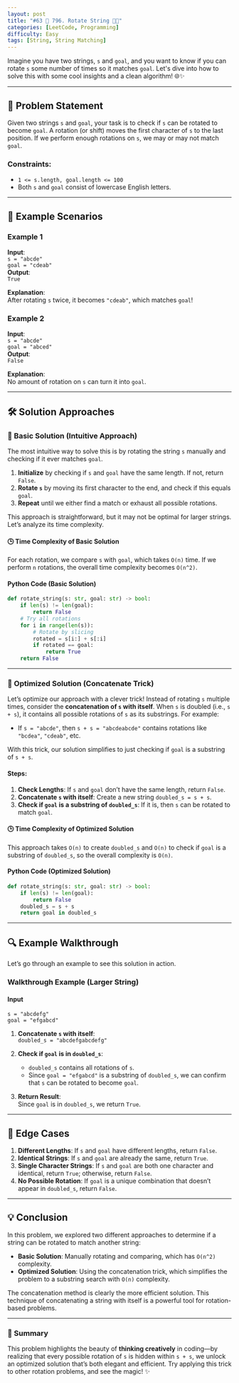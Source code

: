 ```yaml
---
layout: post  
title: "#63 🔄 796. Rotate String 🧠🚀"
categories: [LeetCode, Programming]
difficulty: Easy
tags: [String, String Matching]
---
```


Imagine you have two strings, `s` and `goal`, and you want to know if you can rotate `s` some number of times so it matches `goal`. Let's dive into how to solve this with some cool insights and a clean algorithm! 🌐✨

---

## 📜 Problem Statement

Given two strings `s` and `goal`, your task is to check if `s` can be rotated to become `goal`. A rotation (or shift) moves the first character of `s` to the last position. If we perform enough rotations on `s`, we may or may not match `goal`.

### Constraints:

- `1 <= s.length, goal.length <= 100`
- Both `s` and `goal` consist of lowercase English letters.

---

## 🧩 Example Scenarios

### Example 1
**Input**:  
`s = "abcde"`  
`goal = "cdeab"`  
**Output**:  
`True`

**Explanation**:  
After rotating `s` twice, it becomes `"cdeab"`, which matches `goal`!

### Example 2
**Input**:  
`s = "abcde"`  
`goal = "abced"`  
**Output**:  
`False`

**Explanation**:  
No amount of rotation on `s` can turn it into `goal`.

---

## 🛠️ Solution Approaches

### 👶 Basic Solution (Intuitive Approach)

The most intuitive way to solve this is by rotating the string `s` manually and checking if it ever matches `goal`.

1. **Initialize** by checking if `s` and `goal` have the same length. If not, return `False`.
2. **Rotate `s`** by moving its first character to the end, and check if this equals `goal`.
3. **Repeat** until we either find a match or exhaust all possible rotations.

This approach is straightforward, but it may not be optimal for larger strings. Let’s analyze its time complexity.

#### 🕒 Time Complexity of Basic Solution

For each rotation, we compare `s` with `goal`, which takes `O(n)` time. If we perform `n` rotations, the overall time complexity becomes `O(n^2)`.

#### Python Code (Basic Solution)

```python
def rotate_string(s: str, goal: str) -> bool:
    if len(s) != len(goal):
        return False
    # Try all rotations
    for i in range(len(s)):
        # Rotate by slicing
        rotated = s[i:] + s[:i]
        if rotated == goal:
            return True
    return False
```

---

### 🚀 Optimized Solution (Concatenate Trick)

Let’s optimize our approach with a clever trick! Instead of rotating `s` multiple times, consider the **concatenation of `s` with itself**. When `s` is doubled (i.e., `s + s`), it contains all possible rotations of `s` as its substrings. For example:

- If `s = "abcde"`, then `s + s = "abcdeabcde"` contains rotations like `"bcdea"`, `"cdeab"`, etc.

With this trick, our solution simplifies to just checking if `goal` is a substring of `s + s`.

#### Steps:
1. **Check Lengths**: If `s` and `goal` don’t have the same length, return `False`.
2. **Concatenate `s` with itself**: Create a new string `doubled_s = s + s`.
3. **Check if `goal` is a substring of `doubled_s`**: If it is, then `s` can be rotated to match `goal`.

#### 🕒 Time Complexity of Optimized Solution

This approach takes `O(n)` to create `doubled_s` and `O(n)` to check if `goal` is a substring of `doubled_s`, so the overall complexity is `O(n)`.

#### Python Code (Optimized Solution)

```python
def rotate_string(s: str, goal: str) -> bool:
    if len(s) != len(goal):
        return False
    doubled_s = s + s
    return goal in doubled_s
```

---

## 🔍 Example Walkthrough

Let’s go through an example to see this solution in action.

### Walkthrough Example (Larger String)

#### Input
`s = "abcdefg"`  
`goal = "efgabcd"`

1. **Concatenate `s` with itself**:  
   `doubled_s = "abcdefgabcdefg"`

2. **Check if `goal` is in `doubled_s`**:  
   - `doubled_s` contains all rotations of `s`.
   - Since `goal = "efgabcd"` is a substring of `doubled_s`, we can confirm that `s` can be rotated to become `goal`.

3. **Return Result**:  
   Since `goal` is in `doubled_s`, we return `True`.

---

## 🧪 Edge Cases

1. **Different Lengths**: If `s` and `goal` have different lengths, return `False`.
2. **Identical Strings**: If `s` and `goal` are already the same, return `True`.
3. **Single Character Strings**: If `s` and `goal` are both one character and identical, return `True`; otherwise, return `False`.
4. **No Possible Rotation**: If `goal` is a unique combination that doesn’t appear in `doubled_s`, return `False`.

---

## 💡 Conclusion

In this problem, we explored two different approaches to determine if a string can be rotated to match another string:

- **Basic Solution**: Manually rotating and comparing, which has `O(n^2)` complexity.
- **Optimized Solution**: Using the concatenation trick, which simplifies the problem to a substring search with `O(n)` complexity.

The concatenation method is clearly the more efficient solution. This technique of concatenating a string with itself is a powerful tool for rotation-based problems.

---

### 🎉 Summary

This problem highlights the beauty of **thinking creatively** in coding—by realizing that every possible rotation of `s` is hidden within `s + s`, we unlock an optimized solution that’s both elegant and efficient. Try applying this trick to other rotation problems, and see the magic! ✨

